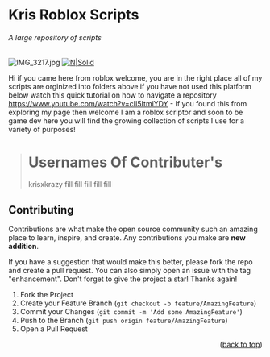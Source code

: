 # Kris Roblox Scripts
###### _A large repository of scripts_

![IMG_3217.jpg](https://www.dropbox.com/s/jj813xirt3dl5hz/IMG_3217.jpg?dl=0&raw=1)
[![N|Solid](https://cldup.com/dTxpPi9lDf.thumb.png)](https://nodesource.com/products/nsolid)



Hi if you came here from roblox welcome, you are in the right place all of my scripts are orginized into folders above if you have not used this platform below watch this quick tutorial on how to navigate a repository https://www.youtube.com/watch?v=cII5ItmiYDY - If you found this from exploring my page then welcome I am a roblox scriptor and soon to be game dev here you will find the growing collection of scripts I use for a variety of purposes! 

> # Usernames Of Contributer's
> krisxkrazy
> fill
> fill
> fill
> fill
> fill

## Contributing

Contributions are what make the open source community such an amazing place to learn, inspire, and create. Any contributions you make are **new addition**.

If you have a suggestion that would make this better, please fork the repo and create a pull request. You can also simply open an issue with the tag "enhancement".
Don't forget to give the project a star! Thanks again!

1. Fork the Project
2. Create your Feature Branch (`git checkout -b feature/AmazingFeature`)
3. Commit your Changes (`git commit -m 'Add some AmazingFeature'`)
4. Push to the Branch (`git push origin feature/AmazingFeature`)
5. Open a Pull Request

<p align="right">(<a href="#top">back to top</a>)</p>

